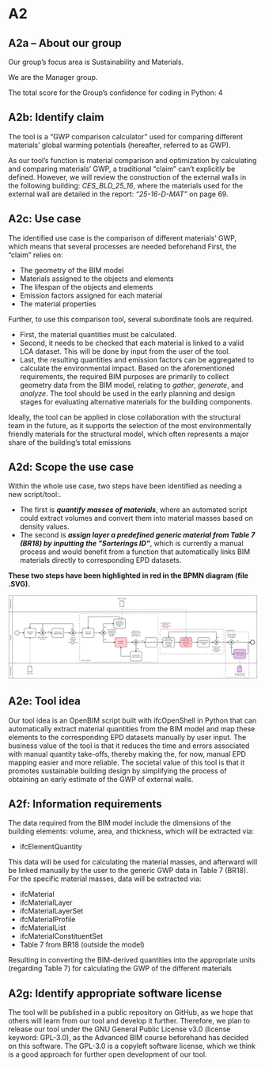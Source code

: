 # A2 
## A2a – About our group 
Our group’s focus area is Sustainability and Materials. 

We are the Manager group. 

The total score for the Group’s confidence for coding in Python: 4


## A2b: Identify claim
The tool is a “GWP comparison calculator” used for comparing different materials’ global warming potentials (hereafter, referred to as GWP).

As our tool’s function   is material comparison and optimization by calculating and comparing materials’ GWP, a traditional “claim” can’t explicitly be defined. 
However, we will review the construction of the external walls  in the following building: *CES_BLD_25_16*, where the materials used for the external wall  are detailed in the report: *“25-16-D-MAT”* on page 69.


## A2c: Use case
The identified use case is the comparison of different materials’ GWP, which means that several processes are needed beforehand
First, the “claim” relies on:
-	The geometry of the BIM model
-	Materials assigned to the objects and elements
-	The lifespan of the objects and elements
-	Emission factors assigned for each material
-	The material properties
  
Further, to use this comparison tool, several subordinate tools are required. 
-	First, the material quantities must be calculated. 
-	Second, it needs to be checked that each material is linked to a valid LCA dataset. This will be done by input from the user of the tool. 
-	Last, the resulting quantities and emission factors can be aggregated to calculate the environmental impact. 
Based on the aforementioned requirements, the required BIM purposes are primarily to collect geometry data from the BIM model, relating to *gather*, *generate*, and *analyze*. 
The tool should be used in the early planning and design stages for evaluating alternative materials for the building components.

Ideally, the tool can be applied in close collaboration with the structural team in the future, as it supports the selection of the most environmentally friendly materials for the structural model, which often represents a major share of the building’s total emissions 


## A2d: Scope the use case
Within the whole use case, two steps have been identified as needing a new script/tool:. 
-	The first is _**quantify masses of materials**_, where an automated script could extract volumes and convert them into material masses based on density values. 
-	The second is _**assign layer a predefined generic material from Table 7 (BR18) by inputting the "Sorterings ID"**_, which is currently a manual process and would benefit from a function that automatically links BIM materials directly to corresponding EPD datasets.
  
**These two steps have been highlighted in red in the BPMN diagram (file .SVG).**

![Diagram of process](IMG/Group%2032.svg)

## A2e: Tool idea
Our tool idea is an OpenBIM script built with ifcOpenShell in Python that can automatically extract material quantities from the BIM model and map these elements to the corresponding EPD datasets manually by user input. 
The business value of the tool is that it reduces the time and errors associated with manual quantity take-offs, thereby making the, for now, manual EPD mapping easier and more reliable.
The societal value of this tool is that it promotes sustainable building design by simplifying the process of obtaining an early estimate of the GWP of external walls. 

## A2f: Information requirements
The data required from the BIM model include the dimensions of the building elements: volume, area, and thickness, which will be extracted via:
-	ifcElementQuantity
  
This data will be used for calculating the material masses, and afterward will be linked manually by the user to the generic GWP data in Table 7 (BR18). For the specific material masses, data will be extracted via: 
-	ifcMaterial
-	ifcMaterialLayer
-	ifcMaterialLayerSet
-	ifcMaterialProfile
-	ifcMaterialList
-	ifcMaterialConstituentSet
-	Table 7 from BR18 (outside the model)
  
Resulting in  converting the BIM-derived quantities into the appropriate units (regarding Table 7) for calculating the GWP of the different materials

## A2g: Identify appropriate software license
The tool will be published in a public repository on GitHub, as we hope that others will learn from our tool and develop it further. 
Therefore, we plan to release our tool under the GNU General Public License v3.0 (license keyword: GPL-3.0), as the Advanced BIM course beforehand has decided on this software. The GPL-3.0 is a copyleft software license, which we think is a good approach for further open development of our tool.


